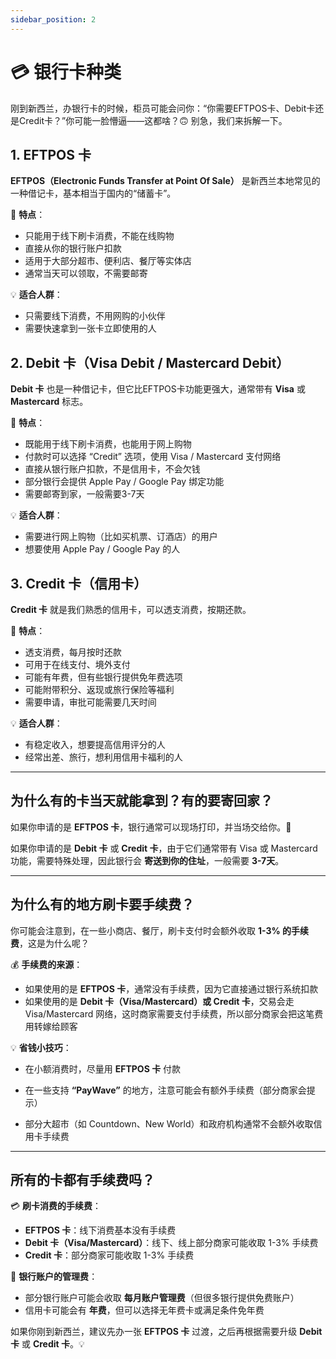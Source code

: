```yaml
---
sidebar_position: 2
---
```


# 💳 银行卡种类

刚到新西兰，办银行卡的时候，柜员可能会问你：“你需要EFTPOS卡、Debit卡还是Credit卡？”你可能一脸懵逼——这都啥？🙃 别急，我们来拆解一下。

## 1. EFTPOS 卡

**EFTPOS（Electronic Funds Transfer at Point Of Sale）** 是新西兰本地常见的一种借记卡，基本相当于国内的“储蓄卡”。

🔹 **特点**：

- 只能用于线下刷卡消费，不能在线购物
- 直接从你的银行账户扣款
- 适用于大部分超市、便利店、餐厅等实体店
- 通常当天可以领取，不需要邮寄

💡 **适合人群**：

- 只需要线下消费，不用网购的小伙伴
- 需要快速拿到一张卡立即使用的人

## 2. Debit 卡（Visa Debit / Mastercard Debit）

**Debit 卡** 也是一种借记卡，但它比EFTPOS卡功能更强大，通常带有 **Visa** 或 **Mastercard** 标志。

🔹 **特点**：

- 既能用于线下刷卡消费，也能用于网上购物
- 付款时可以选择 “Credit” 选项，使用 Visa / Mastercard 支付网络
- 直接从银行账户扣款，不是信用卡，不会欠钱
- 部分银行会提供 Apple Pay / Google Pay 绑定功能
- 需要邮寄到家，一般需要3-7天

💡 **适合人群**：

- 需要进行网上购物（比如买机票、订酒店）的用户
- 想要使用 Apple Pay / Google Pay 的人

## 3. Credit 卡（信用卡）

**Credit 卡** 就是我们熟悉的信用卡，可以透支消费，按期还款。

🔹 **特点**：

- 透支消费，每月按时还款
- 可用于在线支付、境外支付
- 可能有年费，但有些银行提供免年费选项
- 可能附带积分、返现或旅行保险等福利
- 需要申请，审批可能需要几天时间

💡 **适合人群**：

- 有稳定收入，想要提高信用评分的人
- 经常出差、旅行，想利用信用卡福利的人

---

## 为什么有的卡当天就能拿到？有的要寄回家？

如果你申请的是 **EFTPOS 卡**，银行通常可以现场打印，并当场交给你。📍

如果你申请的是 **Debit 卡** 或 **Credit 卡**，由于它们通常带有 Visa 或 Mastercard 功能，需要特殊处理，因此银行会 **寄送到你的住址**，一般需要 **3-7天**。

---

## 为什么有的地方刷卡要手续费？

你可能会注意到，在一些小商店、餐厅，刷卡支付时会额外收取 **1-3% 的手续费**，这是为什么呢？

💰 **手续费的来源**：

- 如果使用的是 **EFTPOS 卡**，通常没有手续费，因为它直接通过银行系统扣款
- 如果使用的是 **Debit 卡（Visa/Mastercard）或 Credit 卡**，交易会走 Visa/Mastercard 网络，这时商家需要支付手续费，所以部分商家会把这笔费用转嫁给顾客

💡 **省钱小技巧**：

- 在小额消费时，尽量用 **EFTPOS 卡** 付款

- 在一些支持 **“PayWave”** 的地方，注意可能会有额外手续费（部分商家会提示）
- 部分大超市（如 Countdown、New World）和政府机构通常不会额外收取信用卡手续费

---

## 所有的卡都有手续费吗？

💳 **刷卡消费的手续费**：

- **EFTPOS 卡**：线下消费基本没有手续费
- **Debit 卡（Visa/Mastercard）**：线下、线上部分商家可能收取 1-3% 手续费
- **Credit 卡**：部分商家可能收取 1-3% 手续费

🏦 **银行账户的管理费**：

- 部分银行账户可能会收取 **每月账户管理费**（但很多银行提供免费账户）
- 信用卡可能会有 **年费**，但可以选择无年费卡或满足条件免年费

如果你刚到新西兰，建议先办一张 **EFTPOS 卡** 过渡，之后再根据需要升级 **Debit 卡** 或 **Credit 卡**。💡
